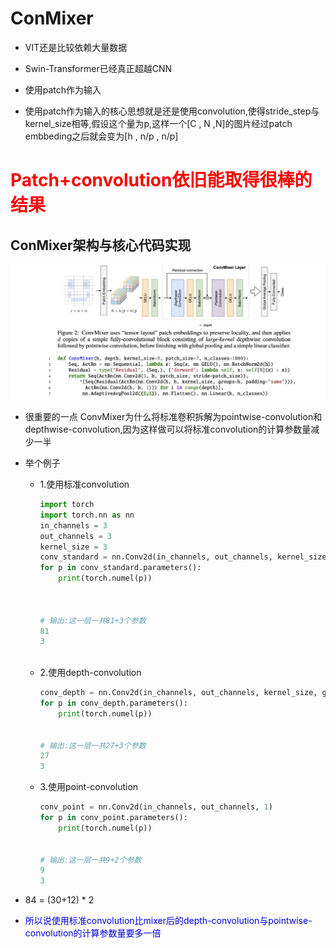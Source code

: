 # ConMixer

- VIT还是比较依赖大量数据

- Swin-Transformer已经真正超越CNN
- 使用patch作为输入
- 使用patch作为输入的核心思想就是还是使用convolution,使得stride_step与kernel_size相等,假设这个量为p,这样一个[C , N ,N]的图片经过patch embbeding之后就会变为[h , n/p , n/p]

# <font color = 'red'>Patch+convolution依旧能取得很棒的结果</font>

## ConMixer架构与核心代码实现



![ConvMixer](./pic/ConvMixer.png)

- 很重要的一点 ConvMixer为什么将标准卷积拆解为pointwise-convolution和depthwise-convolution,因为这样做可以将标准convolution的计算参数量减少一半

- 举个例子

  - 1.使用标准convolution

    ```python
    import torch
    import torch.nn as nn
    in_channels = 3
    out_channels = 3
    kernel_size = 3
    conv_standard = nn.Conv2d(in_channels, out_channels, kernel_size, padding="same")
    for p in conv_standard.parameters():
        print(torch.numel(p))
        
        
        
    # 输出:这一层一共81+3个参数
    81
    3
      
    ```

  - 2.使用depth-convolution

    ```python
    conv_depth = nn.Conv2d(in_channels, out_channels, kernel_size, groups = 1,padding="same")
    for p in conv_depth.parameters():
        print(torch.numel(p))
        
     
    # 输出:这一层一共27+3个参数
    27
    3
    ```

  - 3.使用point-convolution

    ```python
    conv_point = nn.Conv2d(in_channels, out_channels, 1)
    for p in conv_point.parameters():
        print(torch.numel(p))
        
    
    # 输出:这一层一共9+2个参数
    9
    3
    ```

- 84 = (30+12) * 2

- <font color = 'puple'>所以说使用标准convolution比mixer后的depth-convolution与pointwise-convolution的计算参数量要多一倍</font>
